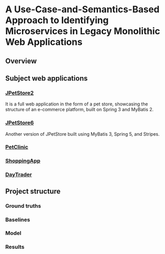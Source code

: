 # A Use-Case-and-Semantics-Based Approach to Identifying Microservices in Legacy Monolithic Web Applications

## Overview 

## Subject web applications 
### [JPetStore2](https://github.com/KimJongSung/jPetStore)

It is a full web application in the form of a pet store, showcasing the structure of an e-commerce platform, built on Spring 3 and MyBatis 2.

### [JPetStore6](https://github.com/mybatis/jpetstore-6)

Another version of JPetStore built using MyBatis 3, Spring 5, and Stripes.


### [PetClinic](https://github.com/spring-projects/spring-petclinic)



### [ShoppingApp](https://github.com/manhduydl/Shopping-web-Jsp-Servlet)


### [DayTrader](https://github.com/WASdev/sample.daytrader7)



## Project structure 
### Ground truths 

### Baselines 

### Model 

### Results